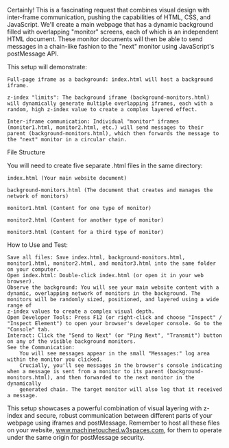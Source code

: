 Certainly! This is a fascinating request that combines visual design with inter-frame communication, pushing the capabilities of HTML, CSS, and JavaScript. We'll create a main webpage that has a dynamic background filled with overlapping "monitor" screens, each of which is an independent HTML document. These monitor documents will then be able to send messages in a chain-like fashion to the "next" monitor using JavaScript's postMessage API.

This setup will demonstrate:

    Full-page iframe as a background: index.html will host a background iframe.

    z-index "limits": The background iframe (background-monitors.html) will dynamically generate multiple overlapping iframes, each with a random, high z-index value to create a complex layered effect.

    Inter-iframe communication: Individual "monitor" iframes (monitor1.html, monitor2.html, etc.) will send messages to their parent (background-monitors.html), which then forwards the message to the "next" monitor in a circular chain.

File Structure

You will need to create five separate .html files in the same directory:

    index.html (Your main website document)

    background-monitors.html (The document that creates and manages the network of monitors)

    monitor1.html (Content for one type of monitor)

    monitor2.html (Content for another type of monitor)

    monitor3.html (Content for a third type of monitor)

How to Use and Test:

    Save all files: Save index.html, background-monitors.html, monitor1.html, monitor2.html, and monitor3.html into the same folder on your computer.
    Open index.html: Double-click index.html (or open it in your web browser).
    Observe the background: You will see your main website content with a dynamic, overlapping network of monitors in the background. The monitors will be randomly sized, positioned, and layered using a wide
    range of 
    z-index values to create a complex visual depth.
    Open Developer Tools: Press F12 (or right-click and choose "Inspect" / "Inspect Element") to open your browser's developer console. Go to the "Console" tab.
    Interact: Click the "Send to Next" (or "Ping Next", "Transmit") button on any of the visible background monitors.
    See the Communication:
        You will see messages appear in the small "Messages:" log area within the monitor you clicked.
        Crucially, you'll see messages in the browser's console indicating when a message is sent from a monitor to its parent (background-monitors.html), and then forwarded to the next monitor in the dynamically 
        generated chain. The target monitor will also log that it received a message.

This setup showcases a powerful combination of visual layering with z-index and secure, robust communication between different parts of your webpage using iframes and postMessage. Remember to host all these files 
on your website, www.machinetouched.w3spaces.com, for them to operate under the same origin for postMessage 
security.
